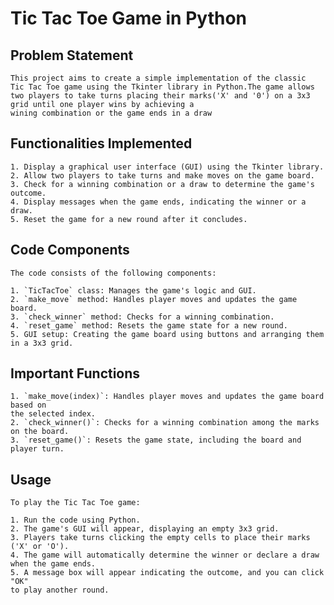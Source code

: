 # Tic Tac Toe Game in Python

## Problem Statement
    This project aims to create a simple implementation of the classic 
    Tic Tac Toe game using the Tkinter library in Python.The game allows 
    two players to take turns placing their marks('X' and '0') on a 3x3
    grid until one player wins by achieving a
    wining combination or the game ends in a draw
## Functionalities Implemented
    1. Display a graphical user interface (GUI) using the Tkinter library.
    2. Allow two players to take turns and make moves on the game board.
    3. Check for a winning combination or a draw to determine the game's outcome.
    4. Display messages when the game ends, indicating the winner or a draw.
    5. Reset the game for a new round after it concludes.

## Code Components

    The code consists of the following components:

    1. `TicTacToe` class: Manages the game's logic and GUI.
    2. `make_move` method: Handles player moves and updates the game board.
    3. `check_winner` method: Checks for a winning combination.
    4. `reset_game` method: Resets the game state for a new round.
    5. GUI setup: Creating the game board using buttons and arranging them in a 3x3 grid.

## Important Functions

    1. `make_move(index)`: Handles player moves and updates the game board based on 
    the selected index.
    2. `check_winner()`: Checks for a winning combination among the marks on the board.
    3. `reset_game()`: Resets the game state, including the board and player turn.

## Usage

    To play the Tic Tac Toe game:

    1. Run the code using Python.
    2. The game's GUI will appear, displaying an empty 3x3 grid.
    3. Players take turns clicking the empty cells to place their marks ('X' or 'O').
    4. The game will automatically determine the winner or declare a draw
    when the game ends.
    5. A message box will appear indicating the outcome, and you can click "OK" 
    to play another round.
